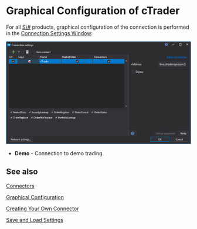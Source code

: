# Graphical Configuration of cTrader

For all [S\\#](../../../../api.md) products, graphical configuration of the connection is performed in the [Connection Settings Window](../../../graphical_user_interface/connection_settings_window.md):

![API GUI Settings cTrader](../../../../../images/api_gui_settings_ctrader.png)

- **Demo** - Connection to demo trading.

## See also

[Connectors](../../../connectors.md)

[Graphical Configuration](../../graphical_configuration.md)

[Creating Your Own Connector](../../creating_own_connector.md)

[Save and Load Settings](../../save_and_load_settings.md)
